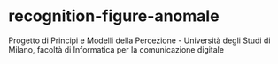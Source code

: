 # recognition-figure-anomale
Progetto di Principi e Modelli della Percezione - Università degli Studi di Milano, facoltà di Informatica per la comunicazione digitale
